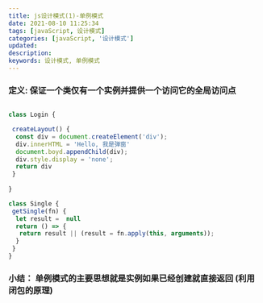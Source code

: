```yaml
---
title: js设计模式(1)-单例模式
date: 2021-08-10 11:25:34
tags: [javaScript, 设计模式]
categories: [javaScript, '设计模式']
updated:
description:
keywords: 设计模式, 单例模式
---
```


### 定义: 保证一个类仅有一个实例并提供一个访问它的全局访问点

``` javascript

class Login {

 createLayout() {
  const div = document.createElement('div');
  div.innerHTML = 'Hello, 我是弹窗'
  document.boyd.appendChild(div);
  div.style.display = 'none';
  return div
 }
 
}

class Single {
 getSingle(fn) {
  let result =  null
  return () => {
   return result || (result = fn.apply(this, arguments));
  }
 }
}

```

### 小结： 单例模式的主要思想就是实例如果已经创建就直接返回 (利用闭包的原理)
